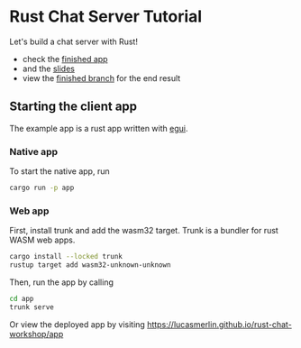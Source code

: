 # Rust Chat Server Tutorial

Let's build a chat server with Rust! 

- check the [finished app](https://lucasmerlin.github.io/rust-chat-workshop/app)
- and the [slides](https://lucasmerlin.github.io/rust-chat-workshop/1)
- view the [finished branch](https://github.com/lucasmerlin/rust-chat-workshop/tree/finished) for the end result

## Starting the client app
The example app is a rust app written with [egui](https://github.com/emilk/egui).
### Native app
To start the native app, run 
```bash
cargo run -p app
```
### Web app
First, install trunk and add the wasm32 target. Trunk is a bundler for rust WASM web apps.
```bash
cargo install --locked trunk
rustup target add wasm32-unknown-unknown
```
Then, run the app by calling 
```bash
cd app
trunk serve
```

Or view the deployed app by visiting https://lucasmerlin.github.io/rust-chat-workshop/app